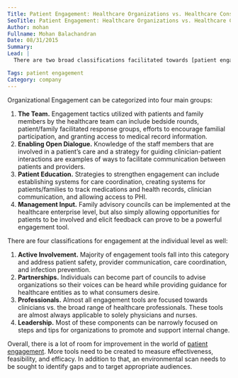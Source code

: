 ```yaml
---
Title: Patient Engagement: Healthcare Organizations vs. Healthcare Consumers
SeoTitle: Patient Engagement: Healthcare Organizations vs. Healthcare Consumers
Author: mohan
Fullname: Mohan Balachandran
Date: 08/31/2015
Summary: 
Lead: |
  There are two broad classifications facilitated towards [patient engagement](https://catalyze.io/solutions/patient-engagement): organizational and individual. Organizational-level engagement implementations are executed by means of change in policies, processes, systems, procedures, or structures. On the other side, individual-level engagement tactics are enacted to reshape knowledge, demeanors, or skills through various tools for educating and engaging the individual. These two ranks are not mutually exclusive though. Individual-level tools can support organizational-level interventions and individual characteristics can be aided by organizational support. 

Tags: patient engagement
Category: company
---
```

Organizational Engagement can be categorized into four main groups:

1. **The Team.** Engagement tactics utilized with patients and family members by the healthcare team can include bedside rounds, patient/family facilitated response groups, efforts to encourage familial participation, and granting access to medical record information. 
2. **Enabling Open Dialogue.** Knowledge of the staff members that are involved in a patient’s care and a strategy for guiding clinician-patient interactions are examples of ways to facilitate communication between patients and providers. 
3. **Patient Education.** Strategies to strengthen engagement can include establishing systems for care coordination, creating systems for patients/families to track medications and health records, clinician communication, and allowing access to PHI.
4. **Management Input.** Family advisory councils can be implemented at the healthcare enterprise level, but also simply allowing opportunities for patients to be involved and elicit feedback can prove to be a powerful engagement tool.

There are four classifications for engagement at the individual level as well:

1. **Active Involvement.** Majority of engagement tools fall into this category and address patient safety, provider communication, care coordination, and infection prevention.
2. **Partnerships.** Individuals can become part of councils to advise organizations so their voices can be heard while providing guidance for healthcare entities as to what consumers desire. 
3. **Professionals.** Almost all engagement tools are focused towards clinicians vs. the broad range of healthcare professionals. These tools are almost always applicable to solely physicians and nurses.
4. **Leadership.** Most of these components can be narrowly focused on steps and tips for organizations to promote and support internal change.

Overall, there is a lot of room for improvement in the world of [patient engagement](https://catalyze.io/solutions/patient-engagement). More tools need to be created to measure effectiveness, feasibility, and efficacy. In addition to that, an environmental scan needs to be sought to identify gaps and to target appropriate audiences.

